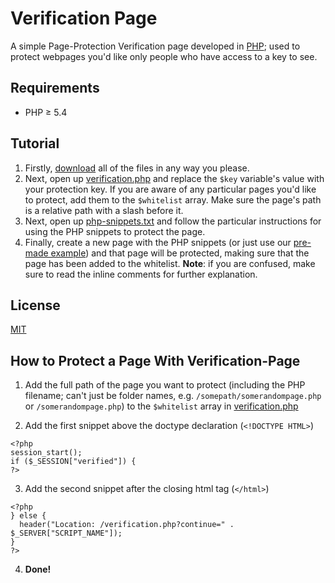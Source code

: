 # Verification Page
A simple Page-Protection Verification page developed in [PHP](https://secure.php.net/); used to protect webpages you'd like only people who have access to a key to see.

## Requirements
* PHP ≥ 5.4

## Tutorial
1. Firstly, [download](https://github.com/henry7720/Verification-Page/archive/master.zip) all of the files in any way you please.
2. Next, open up [verification.php](verification.php) and replace the `$key` variable's value with your protection key. If you are aware of any particular pages you'd like to protect, add them to the `$whitelist` array. Make sure the page's path is a relative path with a slash before it.
3. Next, open up [php-snippets.txt](php-snippets.md) and follow the particular instructions for using the PHP snippets to protect the page.
4. Finally, create a new page with the PHP snippets (or just use our [pre-made example](example-of-use.php)) and that page will be protected, making sure that the page has been added to the whitelist.
**Note**: if you are confused, make sure to read the inline comments for further explanation.

## License
[MIT](LICENSE)

## How to Protect a Page With Verification-Page

1. Add the full path of the page you want to protect (including the PHP filename; can't just be folder names, e.g. `/somepath/somerandompage.php` or `/somerandompage.php`) to the `$whitelist` array in [verification.php](verification.php)

2. Add the first snippet above the doctype declaration (`<!DOCTYPE HTML>`)

```
<?php
session_start();
if ($_SESSION["verified"]) {
?>
```

3. Add the second snippet after the closing html tag (`</html>`)

```
<?php
} else {
  header("Location: /verification.php?continue=" . $_SERVER["SCRIPT_NAME"]);
}
?>
```

4. **Done!**

